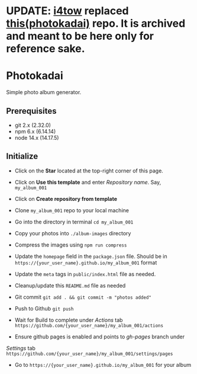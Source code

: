 # **UPDATE: [i4tow](https://github.com/rathnasorg/i4tow-album) replaced [this(photokadai)](https://github.com/rathnasorg/photokadai) repo. It is archived and meant to be here only for reference sake.**


# Photokadai
Simple photo album generator.

## Prerequisites
* git 2.x (2.32.0)
* npm 6.x (6.14.14)
* node 14.x (14.17.5)

## Initialize
* Click on the **Star** located at the top-right corner of this page.

* Click on **Use this template** and enter *Repository name*. Say, `my_album_001`

* Click on **Create repository from template**

* Clone `my_album_001` repo to your local machine

* Go into the directory in terminal `cd my_album_001` 

* Copy your photos into `./album-images` directory

* Compress the images using `npm run compress`

* Update the `homepage` field in the `package.json` file. Should be in `https://{your_user_name}.github.io/my_album_001` format

* Update the `meta` tags in `public/index.html` file as needed.

* Cleanup/update this `README.md` file as needed

* Git commit `git add . && git commit -m "photos added"`

* Push to Github `git push`

* Wait for Build to complete under *Actions* tab `https://github.com/{your_user_name}/my_album_001/actions`

* Ensure github pages is enabled and points to *gh-pages* branch under 

*Settings* tab `https://github.com/{your_user_name}/my_album_001/settings/pages`

* Go to `https://{your_user_name}.github.io/my_album_001` for your album
